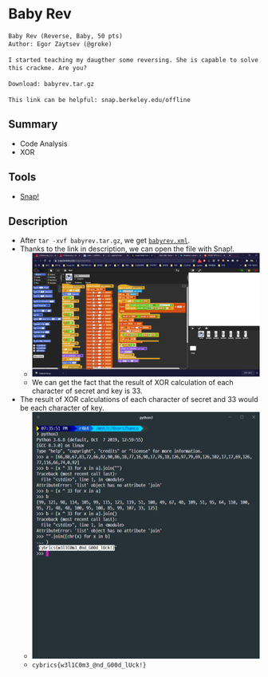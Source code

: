 # Baby Rev

```text
Baby Rev (Reverse, Baby, 50 pts)
Author: Egor Zaytsev (@groke)

I started teaching my daugther some reversing. She is capable to solve this crackme. Are you?

Download: babyrev.tar.gz

This link can be helpful: snap.berkeley.edu/offline
```

## Summary

* Code Analysis
* XOR

## Tools

* [Snap!](https://snap.berkeley.edu/snap/snap.html)

## Description

* After `tar -xvf babyrev.tar.gz`, we get [`babyrev.xml`](./babyrev.xml).
* Thanks to the link in description, we can open the file with Snap!.
  * ![1](./1.png?raw=true)
  * We can get the fact that the result of XOR calculation of each character of secret and key is 33.
* The result of XOR calculations of each character of secret and 33 would be each character of key.
  * ![2](./2.png?raw=true)
  * `cybrics{w3l1C0m3_@nd_G00d_lUck!}`
